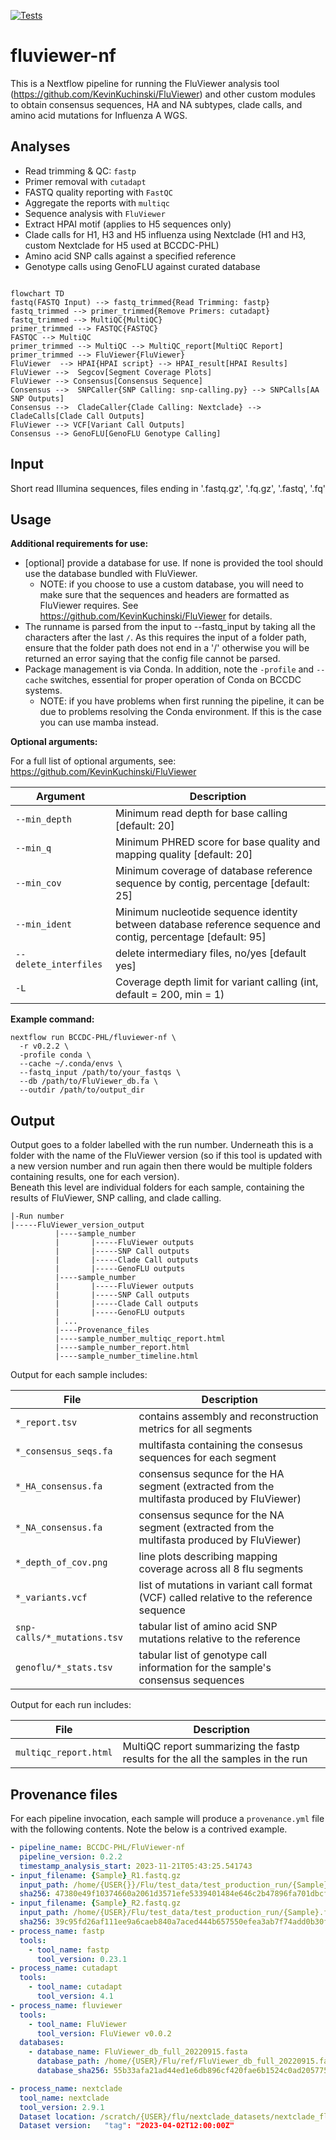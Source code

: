 [![Tests](https://github.com/BCCDC-PHL/fluviewer-nf/actions/workflows/tests.yml/badge.svg)](https://github.com/BCCDC-PHL/fluviewer-nf/actions/workflows/tests.yml)

# fluviewer-nf

This is a Nextflow pipeline for running the FluViewer analysis tool (https://github.com/KevinKuchinski/FluViewer) and other custom modules to obtain consensus sequences, HA and NA subtypes, clade calls, and amino acid mutations for Influenza A WGS.  

## Analyses

- Read trimming & QC: `fastp`
- Primer removal with `cutadapt`
- FASTQ quality reporting with `FastQC`
- Aggregate the reports with `multiqc`
- Sequence analysis with `FluViewer` 
- Extract HPAI motif (applies to H5 sequences only)
- Clade calls for H1, H3 and H5 influenza using Nextclade (H1 and H3, custom Nextclade for H5 used at BCCDC-PHL)
- Amino acid SNP calls against a specified reference
- Genotype calls using GenoFLU against curated database  

```mermaid

flowchart TD
fastq(FASTQ Input) --> fastq_trimmed{Read Trimming: fastp} 
fastq_trimmed --> primer_trimmed{Remove Primers: cutadapt}
fastq_trimmed --> MultiQC{MultiQC}
primer_trimmed --> FASTQC{FASTQC}
FASTQC --> MultiQC
primer_trimmed --> MultiQC --> MultiQC_report[MultiQC Report]
primer_trimmed --> FluViewer{FluViewer} 
FluViewer  --> HPAI{HPAI script} --> HPAI_result[HPAI Results]
FluViewer -->  Segcov[Segment Coverage Plots]
FluViewer --> Consensus[Consensus Sequence]
Consensus -->  SNPCaller{SNP Calling: snp-calling.py} --> SNPCalls[AA SNP Outputs]
Consensus -->  CladeCaller{Clade Calling: Nextclade} --> CladeCalls[Clade Call Outputs]
FluViewer --> VCF[Variant Call Outputs]
Consensus --> GenoFLU[GenoFLU Genotype Calling]
```


## Input

Short read Illumina sequences, files ending in '.fastq.gz', '.fq.gz', '.fastq', '.fq'

## Usage

**Additional requirements for use:**  
- [optional] provide a database for use.  If none is provided the tool should use the database bundled with FluViewer.
  - NOTE: if you choose to use a custom database, you will need to make sure that the sequences and headers are formatted as FluViewer requires.  See https://github.com/KevinKuchinski/FluViewer for details.
- The runname is parsed from the input to --fastq_input by taking all the characters after the last `/`.  As this requires the input of a folder path, ensure that the folder path does not end in a '/' otherwise you will be returned an error saying that the config file cannot be parsed.
- Package management is via Conda.  In addition, note the `-profile` and `--cache` switches, essential for proper operation of Conda on BCCDC systems.
    - NOTE: if you have problems when first running the pipeline, it can be due to problems resolving the Conda environment.  If this is the case you can use mamba instead.


**Optional arguments:**

For a full list of optional arguments, see: https://github.com/KevinKuchinski/FluViewer

|Argument| Description|
|--------|------------|
| `--min_depth` | Minimum read depth for base calling [default: 20] |
| `--min_q` | Minimum PHRED score for base quality and mapping quality [default: 20]|
| `--min_cov` | Minimum coverage of database reference sequence by contig, percentage [default: 25] |
| `--min_ident` | Minimum nucleotide sequence identity between database reference sequence and contig, percentage [default: 95]|
| `--delete_interfiles` | delete intermediary files, no/yes [default yes]|
| `-L` | Coverage depth limit for variant calling (int, default = 200, min = 1) |



**Example command:**
```
nextflow run BCCDC-PHL/fluviewer-nf \
  -r v0.2.2 \
  -profile conda \
  --cache ~/.conda/envs \
  --fastq_input /path/to/your_fastqs \
  --db /path/to/FluViewer_db.fa \
  --outdir /path/to/output_dir
```

## Output

Output goes to a folder labelled with the run number.  Underneath this is a folder with the name of the FluViewer version (so if this tool is updated with a new version number and run again then there would be multiple folders containing results, one for each version).  
Beneath this level are individual folders for each sample, containing the results of FluViewer, SNP calling, and clade calling.

```
|-Run number
|-----FluViewer_version_output
          |----sample_number
          |       |-----FluViewer outputs
          |       |-----SNP Call outputs
          |       |-----Clade Call outputs
          |       |-----GenoFLU outputs
          |----sample_number
          |       |-----FluViewer outputs
          |       |-----SNP Call outputs
          |       |-----Clade Call outputs
          |       |-----GenoFLU outputs
          | ...
          |----Provenance_files
          |----sample_number_multiqc_report.html
          |----sample_number_report.html
          |----sample_number_timeline.html
```

Output for each sample includes:

| File | Description|
|----------|----------------|
|`*_report.tsv`|contains assembly and reconstruction metrics for all segments|
|`*_consensus_seqs.fa`| multifasta containing the consesus sequences for each segment|
|`*_HA_consensus.fa` |consensus sequnce for the HA segment (extracted from the multifasta produced by FluViewer)|
|`*_NA_consensus.fa` |consensus sequnce for the NA segment (extracted from the multifasta produced by FluViewer)|
|`*_depth_of_cov.png` | line plots describing mapping coverage across all 8 flu segments|
|`*_variants.vcf` | list of mutations in variant call format (VCF) called relative to the reference sequence |
|`snp-calls/*_mutations.tsv` | tabular list of amino acid SNP mutations relative to the reference |
|`genoflu/*_stats.tsv` | tabular list of genotype call information for the sample's consensus sequences |

Output for each run includes:

| File | Description|
|----------|----------------|
|`multiqc_report.html`| MultiQC report summarizing the fastp results for the all the samples in the run |



## Provenance files

For each pipeline invocation, each sample will produce a `provenance.yml` file with the following contents.  Note the below is a contrived example.  

```yml
- pipeline_name: BCCDC-PHL/FluViewer-nf
  pipeline_version: 0.2.2
  timestamp_analysis_start: 2023-11-21T05:43:25.541743
- input_filename: {Sample}_R1.fastq.gz
  input_path: /home/{USER{}}/Flu/test_data/test_production_run/{Sample}_R1.fastq.gz
  sha256: 47380e49f10374660a2061d3571efe5339401484e646c2b47896fa701dbcf0a8
- input_filename: {Sample}_R2.fastq.gz
  input_path: /home/{USER}/Flu/test_data/test_production_run/{Sample}.fastq.gz
  sha256: 39c95fd26af111ee9a6caeb840a7aced444b657550efea3ab7f74add0b30f69d
- process_name: fastp
  tools:
    - tool_name: fastp
      tool_version: 0.23.1
- process_name: cutadapt
  tools:
    - tool_name: cutadapt
      tool_version: 4.1
- process_name: fluviewer
  tools:
    - tool_name: FluViewer
      tool_version: FluViewer v0.0.2
  databases:
    - database_name: FluViewer_db_full_20220915.fasta
      database_path: /home/{USER}/Flu/ref/FluViewer_db_full_20220915.fasta
      database_sha256: 55b33afa21ad44ed1e6db896cf420fae6b1524c0ad205775a1ce9dd11595905d

- process_name: nextclade
  tool_name: nextclade
  tool_version: 2.9.1
  Dataset location: /scratch/{USER}/flu/nextclade_datasets/nextclade_flu_h5nx_ha/
  Dataset version:   "tag": "2023-04-02T12:00:00Z"
```
